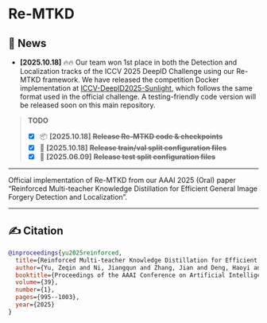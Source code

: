 # Re-MTKD

## 📰 News
* **[2025.10.18]** 🔥🔥 Our team won 1st place in both the Detection and Localization tracks of the ICCV 2025 DeepID Challenge using our Re-MTKD framework.
We have released the competition Docker implementation at [ICCV-DeepID2025-Sunlight](https://github.com/ZeqinYu/ICCV-DeepID2025-Sunlight), which follows the same format used in the official challenge.
A testing-friendly code version will be released soon on this main repository.

> **TODO**
> - [x] 📦 **[2025.10.18]** **~~Release Re-MTKD code & checkpoints~~** 
> - [x] 🔗 **[2025.10.18]** **~~Release train/val split configuration files~~** 
> - [x] 🔗 **[2025.06.09]** **~~Release test split configuration files~~** 

---

Official implementation of Re-MTKD from our AAAI 2025 (Oral) paper “Reinforced Multi-teacher Knowledge Distillation for Efficient General Image Forgery Detection and Localization”.

---

## ✍️ Citation
```bibtex
@inproceedings{yu2025reinforced,
  title={Reinforced Multi-teacher Knowledge Distillation for Efficient General Image Forgery Detection and Localization},
  author={Yu, Zeqin and Ni, Jiangqun and Zhang, Jian and Deng, Haoyi and Lin, Yuzhen},
  booktitle={Proceedings of the AAAI Conference on Artificial Intelligence},
  volume={39},
  number={1},
  pages={995--1003},
  year={2025}
}

